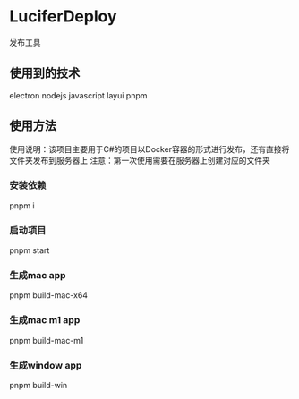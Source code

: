 # LuciferDeploy
发布工具

## 使用到的技术
electron
nodejs
javascript
layui
pnpm

## 使用方法
使用说明：该项目主要用于C#的项目以Docker容器的形式进行发布，还有直接将文件夹发布到服务器上
注意：第一次使用需要在服务器上创建对应的文件夹

### 安装依赖
pnpm i
### 启动项目
pnpm start
### 生成mac app
pnpm build-mac-x64
### 生成mac m1 app
pnpm build-mac-m1
### 生成window app
pnpm build-win


